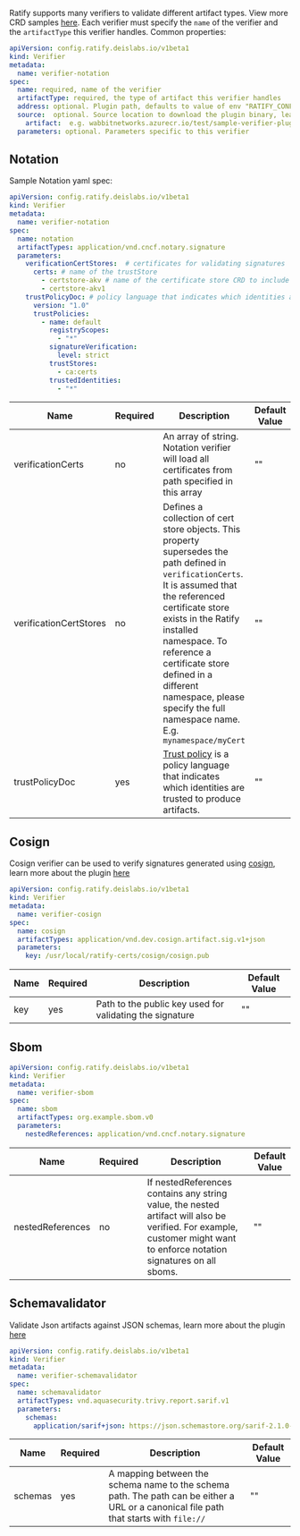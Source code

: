Ratify supports many verifiers to validate different artifact types. View more CRD samples [here](https://github.com/deislabs/ratify/tree/main/config/samples). Each verifier must specify the `name` of the verifier and the `artifactType` this verifier handles. Common properties:

```yml
apiVersion: config.ratify.deislabs.io/v1beta1
kind: Verifier
metadata:
  name: verifier-notation
spec:
  name: required, name of the verifier
  artifactType: required, the type of artifact this verifier handles
  address: optional. Plugin path, defaults to value of env "RATIFY_CONFIG" or "~/.ratify/plugins"
  source:  optional. Source location to download the plugin binary, learn more at docs/reference/dynamic-plugins.md
    artifact:  e.g. wabbitnetworks.azurecr.io/test/sample-verifier-plugin:v1
  parameters: optional. Parameters specific to this verifier
```
 

## Notation

Sample Notation yaml spec:
```yml
apiVersion: config.ratify.deislabs.io/v1beta1
kind: Verifier
metadata:
  name: verifier-notation
spec:
  name: notation
  artifactTypes: application/vnd.cncf.notary.signature
  parameters:
    verificationCertStores:  # certificates for validating signatures
      certs: # name of the trustStore
        - certstore-akv # name of the certificate store CRD to include in this trustStore
        - certstore-akv1 
    trustPolicyDoc: # policy language that indicates which identities are trusted to produce artifacts
      version: "1.0"
      trustPolicies:
        - name: default
          registryScopes:
            - "*"
          signatureVerification:
            level: strict
          trustStores:
            - ca:certs
          trustedIdentities:
            - "*"
```

| Name        | Required | Description | Default Value |
| ----------- | -------- | ----------- | ------------- | 
| verificationCerts      | no    |      An array of string. Notation verifier will load all certificates from path specified in this array        |   ""            |
| verificationCertStores      | no    |    Defines a collection of cert store objects. This property supersedes the path defined in `verificationCerts`. It is assumed that the referenced certificate store exists in the Ratify installed namespace. To reference a certificate store defined in a different namespace, please specify the full namespace name. E.g. `mynamespace/myCert`    |       ""        |
| trustPolicyDoc   | yes     |   [Trust policy](https://github.com/notaryproject/notaryproject/blob/main/specs/trust-store-trust-policy.md) is a policy language that indicates which identities are trusted to produce artifacts.          |     ""    |

## Cosign
Cosign verifier can be used to verify signatures generated using [cosign](https://github.com/sigstore/cosign/), learn more about the plugin [here](https://github.com/deislabs/ratify/tree/main/plugins/verifier/cosign)
```yml
apiVersion: config.ratify.deislabs.io/v1beta1
kind: Verifier
metadata:
  name: verifier-cosign
spec:
  name: cosign
  artifactTypes: application/vnd.dev.cosign.artifact.sig.v1+json
  parameters:
    key: /usr/local/ratify-certs/cosign/cosign.pub
```
| Name        | Required | Description | Default Value |
| ----------- | -------- | ----------- | ------------- | 
| key      | yes    |     Path to the public key used for validating the signature    |   ""            |

## Sbom
```yml
apiVersion: config.ratify.deislabs.io/v1beta1
kind: Verifier
metadata:
  name: verifier-sbom
spec:
  name: sbom
  artifactTypes: org.example.sbom.v0
  parameters: 
    nestedReferences: application/vnd.cncf.notary.signature
```
| Name        | Required | Description | Default Value |
| ----------- | -------- | ----------- | ------------- | 
| nestedReferences      | no    | If nestedReferences contains any string value, the nested artifact will also be verified. For example, customer might want to enforce notation signatures on all sboms.|   ""            |

## Schemavalidator

Validate Json artifacts against JSON schemas, learn more about the plugin [here](https://github.com/deislabs/ratify/tree/main/plugins/verifier/schemavalidator)

```yml
apiVersion: config.ratify.deislabs.io/v1beta1
kind: Verifier
metadata:
  name: verifier-schemavalidator
spec:
  name: schemavalidator
  artifactTypes: vnd.aquasecurity.trivy.report.sarif.v1
  parameters: 
    schemas:
      application/sarif+json: https://json.schemastore.org/sarif-2.1.0-rtm.5.json
```
| Name        | Required | Description | Default Value |
| ----------- | -------- | ----------- | ------------- | 
| schemas      | yes    |     A mapping between the schema name to the schema path. The path can be either a URL or a canonical file path that starts with `file://` |   ""            |
